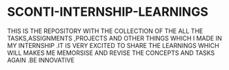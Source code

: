 # SCONTI-INTERNSHIP-LEARNINGS
THIS IS THE REPOSITORY WITH THE COLLECTION OF THE ALL THE TASKS,ASSIGNMENTS ,PROJECTS AND OTHER THINGS WHICH I MADE IN MY INTERNSHIP .IT IS VERY EXCITED TO SHARE THE LEARNINGS WHICH WILL MAKES ME MEMORSISE AND REVISE THE CONCEPTS AND TASKS AGAIN .BE INNOVATIVE
